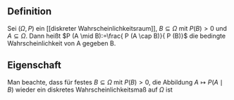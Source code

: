 ## Definition

Sei $(\Omega, P )$ ein [[diskreter Wahrscheinlichkeitsraum]], $B \subseteq \Omega$ mit $P (B)>0$ und $A \subseteq \Omega$. Dann heißt
$P (A \mid B):=\frac{ P (A \cap B)}{ P (B)}$
die bedingte Wahrscheinlichkeit von A gegeben B.

## Eigenschaft

Man beachte, dass für festes $B \subseteq \Omega$ mit $P (B)>0$, die Abbildung $A \mapsto P (A \mid B)$ wieder ein diskretes Wahrscheinlichkeitsmaß auf $\Omega$ ist
